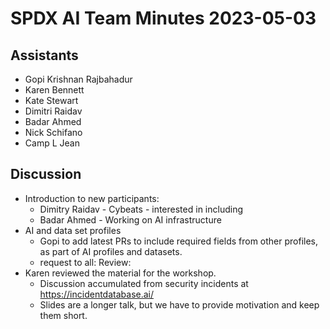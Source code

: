 # SPDX AI Team Minutes 2023-05-03

## Assistants
* Gopi Krishnan Rajbahadur
* Karen Bennett
* Kate Stewart
* Dimitri Raidav
* Badar Ahmed
* Nick Schifano
* Camp L Jean

## Discussion
* Introduction to new participants:
    * Dimitry Raidav - Cybeats - interested in including
    * Badar Ahmed - Working on AI infrastructure
* AI and data set profiles
  * Gopi to add latest PRs to include required fields from other profiles, as part of AI profiles and datasets.
  * request to all: Review:
* Karen reviewed the material for the workshop.
   * Discussion accumulated from security incidents at https://incidentdatabase.ai/
   * Slides are a longer talk, but we have to provide motivation and keep them short.

